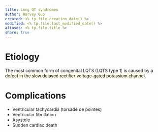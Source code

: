 ```yaml
---
title: Long QT syndromes
author: Harvey Guo
created: <% tp.file.creation_date() %>
modified: <% tp.file.last_modified_date() %>
aliases: <% tp.file.title %>
share: true
---
```


# Etiology
The most common form of congenital LQTS (LQTS type 1) is caused by a <mark style="background: #FFF3A34A;">defect in the slow delayed rectifier voltage-gated potassium channel</mark>.
# Complications
- Ventricular tachycardia (torsade de pointes)
- Ventricular fibrillation
- Asystole
- Sudden cardiac death